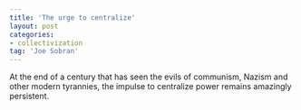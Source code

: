 ```yaml
---
title: 'The urge to centralize'
layout: post
categories:
- collectivization
tag: 'Joe Sobran'
---
```


At the end of a century that has seen the evils of communism, Nazism and other modern tyrannies, the impulse to centralize power remains amazingly persistent.